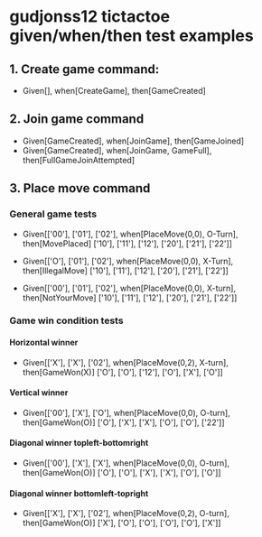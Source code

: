 # gudjonss12 tictactoe given/when/then test examples #

## 1. Create game command: ##
- Given[], when[CreateGame], then[GameCreated]

## 2. Join game command ##
- Given[GameCreated], when[JoinGame], then[GameJoined]
- Given[GameCreated], when[JoinGame, GameFull], then[FullGameJoinAttempted]

## 3. Place move command ##
### General game tests ###
- Given[['00'], ['01'], ['02'], when[PlaceMove(0,0), O-Turn], then[MovePlaced]
        ['10'], ['11'], ['12'],
        ['20'], ['21'], ['22']]

- Given[['O'], ['01'], ['02'], when[PlaceMove(0,0), X-Turn], then[IllegalMove]
        ['10'], ['11'], ['12'],
        ['20'], ['21'], ['22']]

- Given[['00'], ['01'], ['02'], when[PlaceMove(0,0), X-turn], then[NotYourMove]
        ['10'], ['11'], ['12'],
        ['20'], ['21'], ['22']]

### Game win condition tests ###
#### Horizontal winner ####
- Given[['X'], ['X'], ['02'], when[PlaceMove(0,2), X-turn], then[GameWon(X)]
        ['O'], ['O'], ['12'],
        ['O'], ['X'], ['O']]

#### Vertical winner ####        
- Given[['00'], ['X'], ['O'], when[PlaceMove(0,0), O-turn], then[GameWon(O)]
        ['O'], ['X'], ['X'],
        ['O'], ['O'], ['22']]        

#### Diagonal winner topleft-bottomright
- Given[['00'], ['X'], ['X'], when[PlaceMove(0,0), O-turn], then[GameWon(O)]
        ['O'], ['O'], ['X'],
        ['X'], ['O'], ['O']]

#### Diagonal winner bottomleft-topright
- Given[['X'], ['X'], ['02'], when[PlaceMove(0,2), O-turn], then[GameWon(O)]
        ['X'], ['O'], ['O'],
        ['O'], ['O'], ['X']]

